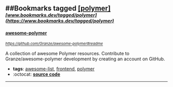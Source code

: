 ##Bookmarks tagged [[polymer]](https://www.bookmarks.dev?q=[polymer])
_<sup><sup>[www.bookmarks.dev/tagged/polymer](https://www.bookmarks.dev/tagged/polymer)</sup></sup>_
---
#### [awesome-polymer](https://github.com/Granze/awesome-polymer#readme)
_<sup>https://github.com/Granze/awesome-polymer#readme</sup>_

A collection of awesome Polymer resources. Contribute to Granze/awesome-polymer development by creating an account on GitHub.
* **tags**: [awesome-list](../tagged/awesome-list.md), [frontend](../tagged/frontend.md), [polymer](../tagged/polymer.md)
* :octocat: **[source code](https://github.com/Granze/awesome-polymer#readme)**
---
